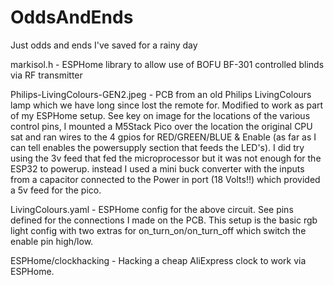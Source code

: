 # OddsAndEnds
Just odds and ends I've saved for a rainy day


markisol.h  - ESPHome library to allow use of BOFU  BF-301  controlled blinds via RF transmitter

Philips-LivingColours-GEN2.jpeg  - PCB from an old Philips LivingColours lamp which we have long since lost the remote for.  Modified to work as part of my ESPHome setup.   See key on image for the locations of the various control pins,  I mounted a M5Stack Pico over the location the original CPU sat and ran wires to the 4 gpios for RED/GREEN/BLUE & Enable (as far as I can tell enables the powersupply section that feeds the LED's).  I did try using the 3v feed that fed the microprocessor but it was not enough for the ESP32 to powerup.  instead I used a mini buck converter with the inputs from a capacitor connected to the Power in port (18 Volts!!) which provided a 5v feed for the pico.

LivingColours.yaml  - ESPHome config for the above circuit.  See pins defined for the connections I made on the PCB.  This setup is the basic rgb light config with two extras for on_turn_on/on_turn_off which switch the enable pin high/low.

ESPHome/clockhacking - Hacking a cheap AliExpress clock to work via ESPHome.
